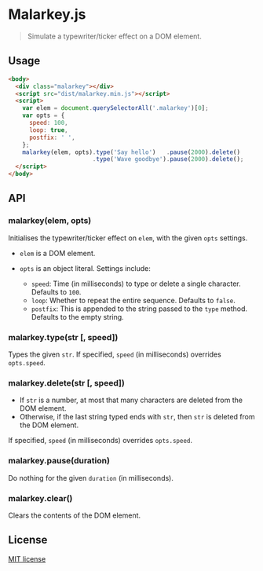 # Malarkey.js

> Simulate a typewriter/ticker effect on a DOM element.

## Usage

```html
<body>
  <div class="malarkey"></div>
  <script src="dist/malarkey.min.js"></script>
  <script>
    var elem = document.querySelectorAll('.malarkey')[0];
    var opts = {
      speed: 100,
      loop: true,
      postfix: ' ',
    };
    malarkey(elem, opts).type('Say hello')   .pause(2000).delete()
                        .type('Wave goodbye').pause(2000).delete();
  </script>
</body>
```

## API

### malarkey(elem, opts)

Initialises the typewriter/ticker effect on `elem`, with the given `opts` settings.

- `elem` is a DOM element.

- `opts` is an object literal. Settings include:
  - `speed`: Time (in milliseconds) to type or delete a single character. Defaults to `100`.
  - `loop`: Whether to repeat the entire sequence. Defaults to `false`.
  - `postfix`: This is appended to the string passed to the `type` method. Defaults to the empty string.

### malarkey.type(str [, speed])

Types the given `str`. If specified, `speed` (in milliseconds) overrides `opts.speed`.

### malarkey.delete(str [, speed])

- If `str` is a number, at most that many characters are deleted from the DOM element.
- Otherwise, if the last string typed ends with `str`, then `str` is deleted from the DOM element.

If specified, `speed` (in milliseconds) overrides `opts.speed`.

### malarkey.pause(duration)

Do nothing for the given `duration` (in milliseconds).

### malarkey.clear()

Clears the contents of the DOM element.

## License

[MIT license](https://github.com/yuanqing/malarkey/blob/master/LICENSE)

